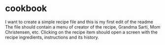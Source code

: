 # cookbook
I want to create a simple recipe file and this is my first edit of the readme
The file should contain a menu of creator of the recipe, Grandma Sarti, Mom Christensen, etc.
Clicking on the recipe item should open a screen with the recipe ingredients, instructions and its history.
